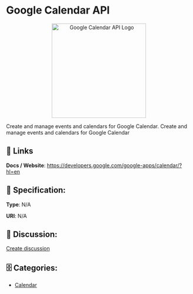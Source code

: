 # Google Calendar API
<p align="center">
    <img width="256" src="https://raw.githubusercontent.com/apis-list/apis-list/main/apis/google-calendar-api/logo_256x256.png" alt="Google Calendar API Logo"/>
</p>

Create and manage events and calendars for Google Calendar.  Create and manage events and calendars for Google Calendar

##  🔗 Links
**Docs / Website**: https://developers.google.com/google-apps/calendar/?hl=en

## 🧬 Specification:
**Type**: N/A

**URI**: N/A

## 💬 Discussion:
[Create discussion](https://github.com/apis-list/apis-list/discussions/new)

## 🗄️ Categories:
- [Calendar](https://github.com/apis-list/apis-list#calendar)



